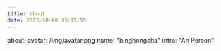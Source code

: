 ```yaml
---
title: about
date: 2023-10-08 13:15:55
---
```


about:
  avatar: /img/avatar.png
  name: "binghongcha"
  intro: "An Person"
